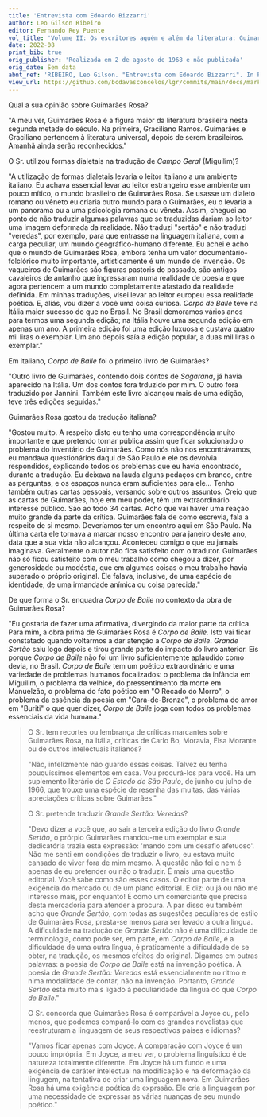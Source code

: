 ```yaml
---
title: 'Entrevista com Edoardo Bizzarri'
author: Leo Gilson Ribeiro
editor: Fernando Rey Puente
vol_title: 'Volume II: Os escritores aquém e além da literatura: Guimarães Rosa, Clarice Lispector e Hilda Hilst'
date: 2022-08
print_bib: true
orig_publisher: 'Realizada em 2 de agosto de 1968 e não publicada'
orig_date: Sem data
abnt_ref: 'RIBEIRO, Leo Gilson. "Entrevista com Edoardo Bizzarri". In PUENTE, Fernando Rey (org.) <em>Volume 2: Os escritores aquém e além da literatura: Guimarães Rosa, Clarice Lispector e Hilda Hilst</em>, 2022. Publicação original: Realizada em 2 de agosto de 1968 e não publicada, Sem data. URL: <a href="yml_view_url">https://github.com/bcdavasconcelos/lgr/commits/main/docs/markdown/volume-2/01-guimaraes-rosa/10-entrevista-com-edoardo-bizzarri</a>'
view_url: https://github.com/bcdavasconcelos/lgr/commits/main/docs/markdown/volume-2/01-guimaraes-rosa/10-entrevista-com-edoardo-bizzarri
---
```


Qual a sua opinião sobre Guimarães Rosa?

"A meu ver, Guimarães Rosa é a figura maior da literatura brasileira nesta segunda metade do século. Na primeira, Graciliano Ramos. Guimarães e Graciliano pertencem à literatura universal, depois de serem brasileiros. Amanhã ainda serão reconhecidos."

O Sr. utilizou formas dialetais na tradução de *Campo Geral* (Miguilim)?

"A utilização de formas dialetais levaria o leitor italiano a um ambiente italiano. Eu achava essencial levar ao leitor estrangeiro esse ambiente um pouco mítico, o mundo brasileiro de Guimarães Rosa. Se usasse um dialeto romano ou vêneto eu criaria outro mundo para o Guimarães, eu o levaria a um panorama ou a uma psicologia romana ou vêneta. Assim, cheguei ao ponto de não traduzir algumas palavras que se traduzidas dariam ao leitor uma imagem deformada da realidade. Não traduzi "sertão" e não traduzi "veredas", por exemplo, para que entrasse na linguagem italiana, com a carga peculiar, um mundo geográfico-humano diferente. Eu achei e acho que o mundo de Guimarães Rosa, embora tenha um valor documentário-folclórico muito importante, artisticamente é um mundo de invenção. Os vaqueiros de Guimarães são figuras pastoris do passado, são antigos cavaleiros de antanho que ingressaram numa realidade de poesia e que agora pertencem a um mundo completamente afastado da realidade definida. Em minhas traduções, visei levar ao leitor europeu essa realidade poética. E, aliás, vou dizer a você uma coisa curiosa. *Corpo de Baile* teve na Itália maior sucesso do que no Brasil. No Brasil demoramos vários anos para termos uma segunda edição; na Itália houve uma segunda edição em apenas um ano. A primeira edição foi uma edição luxuosa e custava quatro mil liras o exemplar. Um ano depois saía a edição popular, a duas mil liras o exemplar."

Em italiano, *Corpo de Baile* foi o primeiro livro de Guimarães?

"Outro livro de Guimarães, contendo dois contos de *Sagarana*, já havia aparecido na Itália. Um dos contos fora trduzido por mim. O outro fora traduzido por Jannini. Também este livro alcançou mais de uma edição, teve três edições seguidas."

Guimarães Rosa gostou da tradução italiana?

"Gostou muito. A respeito disto eu tenho uma correspondência muito importante e que pretendo tornar pública assim que ficar solucionado o problema do inventário de Guimarães. Como nós não nos encontrávamos, eu mandava questionários daqui de São Paulo e ele os devolvia respondidos, explicando todos os problemas que eu havia encontrado, durante a tradução. Eu deixava na lauda alguns pedaços em branco, entre as perguntas, e os espaços nunca eram suficientes para ele\... Tenho também outras cartas pessoais, versando sobre outros assuntos. Creio que as cartas de Guimarães, hoje em meu poder, têm um extraordinário interesse público. São ao todo 34 cartas. Acho que vai haver uma reação muito grande da parte da crítica. Guimarães fala de como escrevia, fala a respeito de si mesmo. Deveríamos ter um encontro aqui em São Paulo. Na última carta ele tornava a marcar nosso encontro para janeiro deste ano, data que a sua vida não alcançou. Aconteceu comigo o que eu jamais imaginava. Geralmente o autor não fica satisfeito com o tradutor. Guimarães não só ficou satisfeito com o meu trabalho como chegou a dizer, por generosidade ou modéstia, que em algumas coisas o meu trabalho havia superado o próprio original. Ele falava, inclusive, de uma espécie de identidade, de uma irmandade anímica ou coisa parecida."

De que forma o Sr. enquadra *Corpo de Baile* no contexto da obra de Guimarães Rosa?

"Eu gostaria de fazer uma afirmativa, divergindo da maior parte da crítica. Para mim, a obra prima de Guimarães Rosa é *Corpo de Baile.* Isto vai ficar constatado quando voltarmos a dar atenção a *Corpo de Baile*. *Grande Sertão* saiu logo depois e tirou grande parte do impacto do livro anterior. Eis porque *Corpo de Baile* não foi um livro suficientemente aplaudido como devia, no Brasil. *Corpo de Baile* tem um poético extraordinário e uma variedade de problemas humanos focalizados: o problema da infância em Miguilim, o problema da velhice, do pressentimento da morte em Manuelzão, o problema do fato poético em "O Recado do Morro", o problema da essência da poesia em "Cara-de-Bronze", o problema do amor em "Buriti" o que quer dizer, *Corpo de Baile* joga com todos os problemas essenciais da vida humana."

> O Sr. tem recortes ou lembrança de críticas marcantes sobre Guimarães Rosa, na Itália, críticas de Carlo Bo, Moravia, Elsa Morante ou de outros intelectuais italianos?
>
> "Não, infelizmente não guardo essas coisas. Talvez eu tenha pouquíssimos elementos em casa. Vou procurá-los para você. Há um suplemento literário de *O Estado de São Paulo*, de junho ou julho de 1966, que trouxe uma espécie de resenha das muitas, das várias apreciações críticas sobre Guimarães."
>
> O Sr. pretende traduzir *Grande Sertão: Veredas*?
>
> "Devo dizer a você que, ao sair a terceira edição do livro *Grande Sertão*, o prórpio Guimarães mandou-me um exemplar e sua dedicatória trazia esta expressão: 'mando com um desafio afetuoso'. Não me senti em condições de traduzir o livro, eu estava muito cansado de viver fora de mim mesmo. A questão não foi e nem é apenas de eu pretender ou não o traduzir. É mais uma questão editorial. Você sabe como são esses casos. O editor parte de uma exigência do mercado ou de um plano editorial. E diz: ou já ou não me interesso mais, por enquanto! É como um comerciante que precisa desta mercadoria para atender à procura. A par disso eu também acho que *Grande Sertão*, com todas as sugestões peculiares de estilo de Guimarães Rosa, presta-se menos para ser levado a outra língua. A dificuldade na tradução de *Grande Sertão* não é uma dificuldade de terminologia, como pode ser, em parte, em *Corpo de Baile*, é a dificuldade de uma outra língua, é praticamente a dificuldade de se obter, na tradução, os mesmos efeitos do original. Digamos em outras palavras: a poesia de *Corpo de Baile* está na invenção poética. A poesia de *Grande Sertão: Veredas* está essencialmente no ritmo e nima modalidade de contar, não na invenção. Portanto, *Grande Sertão* está muito mais ligado à peculiaridade da língua do que *Corpo de Baile*."
>
> O Sr. concorda que Guimarães Rosa é comparável a Joyce ou, pelo menos, que podemos compará-lo com os grandes novelistas que reestruturam a linguagem de seus respectivos países e idiomas?
>
> "Vamos ficar apenas com Joyce. A comparação com Joyce é um pouco imprópria. Em Joyce, a meu ver, o problema linguístico é de natureza totalmente diferente. Em Joyce há um fundo e uma exigência de caráter intelectual na modificação e na deformação da lingugem, na tentativa de criar uma linguagem nova. Em Guimarães Rosa há uma exigência poética de exprssão. Ele cria a linguagem por uma necessidade de expressar as várias nuanças de seu mundo poético."